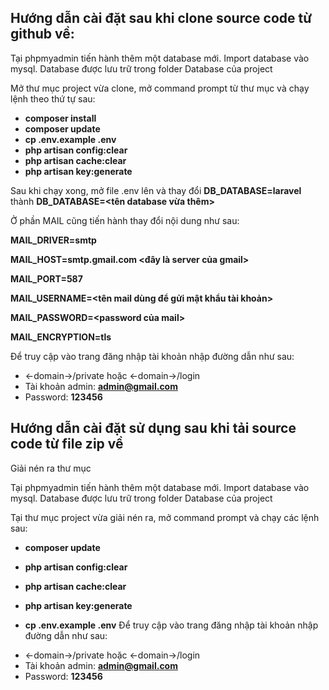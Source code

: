 ## Hướng dẫn cài đặt sau khi clone source code từ github về:
Tại phpmyadmin tiến hành thêm một database mới. Import database vào mysql. Database được lưu trữ trong folder Database của project

Mở thư mục project vừa clone, mở command prompt từ thư mục và chạy lệnh theo thứ tự sau:

-	**composer install**
-	**composer update**
-	**cp .env.example .env**
-	**php artisan config:clear**
-	**php artisan cache:clear**
-	**php artisan key:generate**

Sau khi chạy xong, mở file .env lên và thay đổi **DB_DATABASE=laravel** thành **DB_DATABASE=<tên database vừa thêm>**

Ở phần MAIL cũng tiến hành thay đổi nội dung như sau:

**MAIL_DRIVER=smtp**

**MAIL_HOST=smtp.gmail.com <đây là server của gmail>**

**MAIL_PORT=587**

**MAIL_USERNAME=<tên mail dùng để gửi mật khẩu tài khoản>**

**MAIL_PASSWORD=<password của mail>**

**MAIL_ENCRYPTION=tls**

Để truy cập vào trang đăng nhập tài khoản
nhập đường dẫn như sau:

+ <-domain->/private hoặc <-domain->/login
+ Tài khoản admin: **admin@gmail.com**
+ Password: **123456**

## Hướng dẫn cài đặt sử dụng sau khi tải source code từ file zip về

Giải nén ra thư mục

Tại phpmyadmin tiến hành thêm một database mới. Import database vào mysql. Database được lưu trữ trong folder Database của project

Tại thư mục project vừa giải nén ra, mở command prompt  và chạy các lệnh sau:

-	**composer update**

-	**php artisan config:clear**

-	**php artisan cache:clear**

-	**php artisan key:generate**

-	**cp .env.example .env**
Để truy cập vào trang đăng nhập tài khoản
nhập đường dẫn như sau:
+ <-domain->/private hoặc <-domain->/login
+ Tài khoản admin: **admin@gmail.com**
+ Password: **123456**
